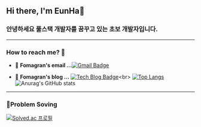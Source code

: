 ## Hi there, I'm EunHa👋
### 안녕하세요 풀스택 개발자를 꿈꾸고 있는 초보 개발자입니다.
------------------------------------------------------------------------------------------------------------------------
### How to reach me? 🤔

- 📮  **Fomagran's email ...**[![Gmail Badge](https://img.shields.io/badge/Gmail-d14836?style=flat-square&logo=Gmail&logoColor=white&link=mailto:fomagran6@gmail.com)](mailto:jeongeunha25@gmail.com)

- 📒  **Fomagran's blog ...** [![Tech Blog Badge](http://img.shields.io/badge/-Tech%20blog-black?style=flat-square&logo=blogger&logoColor=white&link=https://fomaios.tistory.com/)]([https://fomaios.tistory.com/](https://velog.io/@dmsgk991/posts))<br>
[![Top Langs](https://github-readme-stats.vercel.app/api/top-langs/?username=jeongeunhq&layout=compact)](https://github.com/jeongeunhq/github-readme-stats)
![Anurag's GitHub stats](https://github-readme-stats.vercel.app/api?username=anuraghazra&show_icons=true&theme=transparent)
------------------------------------------------------------------------------------------------------------------------
### 🌱Problem Soving 
[![Solved.ac
프로필](http://mazassumnida.wtf/api/v2/generate_badge?boj={dmsgk991})](https://solved.ac/{dmsgk991})
<!--
**jeongeunhq/jeongeunhq** is a ✨ _special_ ✨ repository because its `README.md` (this file) appears on your GitHub profile.

Here are some ideas to get you started:

- 🔭 I’m currently working on ...
- 🌱 I’m currently learning ...
- 👯 I’m looking to collaborate on ...
- 🤔 I’m looking for help with ...
- 💬 Ask me about ...
- 📫 How to reach me: ...
- 😄 Pronouns: ...
- ⚡ Fun fact: ...
-->
